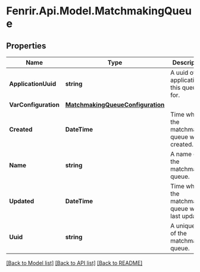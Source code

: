 # Fenrir.Api.Model.MatchmakingQueue

## Properties

Name | Type | Description | Notes
------------ | ------------- | ------------- | -------------
**ApplicationUuid** | **string** | A uuid of the application this queue is for. | [optional] [readonly] 
**VarConfiguration** | [**MatchmakingQueueConfiguration**](MatchmakingQueueConfiguration.md) |  | 
**Created** | **DateTime** | Time when the matchmaking queue was created. | [optional] [readonly] 
**Name** | **string** | A name of the matchmaking queue. | 
**Updated** | **DateTime** | Time when the matchmaking queue was last updated. | [optional] [readonly] 
**Uuid** | **string** | A unique id of the matchmaking queue. | [optional] [readonly] 

[[Back to Model list]](../README.md#documentation-for-models) [[Back to API list]](../README.md#documentation-for-api-endpoints) [[Back to README]](../README.md)

